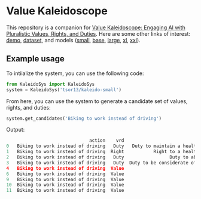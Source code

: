 # Value Kaleidoscope

This repository is a companion for [Value Kaleidoscope: Engaging AI with Pluralistic Values, Rights, and Duties](https://kaleido.allen.ai). Here are some other links of interest: [demo](https://kaleido.allen.ai), [dataset](https://huggingface.co/datasets/tsor13/ValuePrism), and models ([small](https://huggingface.co/tsor13/kaleido-small), [base](https://huggingface.co/tsor13/kaleido-base), [large](https://huggingface.co/tsor13/kaleido-large), [xl](https://huggingface.co/tsor13/kaleido-xl), [xxl](https://huggingface.co/tsor13/kaleido-xxl)).

## Example usage

To intiialize the system, you can use the following code:

```python
from KaleidoSys import KaleidoSys
system = KaleidoSys('tsor13/kaleido-small')
```

From here, you can use the system to generate a candidate set of values, rights, and duties:

```python
system.get_candidates('Biking to work instead of driving')
```
Output:
```python
                               action    vrd                                         value  relevant  supports  opposes  either    label
0   Biking to work instead of driving   Duty   Duty to maintain a healthy work environment      0.98      0.15     0.74    0.11  opposes
1   Biking to work instead of driving  Right           Right to a healthy work environment      0.97      0.17     0.76    0.07  opposes
2   Biking to work instead of driving   Duty                 Duty to abide by traffic laws      0.95      0.07     0.88    0.05  opposes
3   Biking to work instead of driving   Duty  Duty to be considerate of others' well-being      0.94      0.10     0.76    0.14  opposes
4   Biking to work instead of driving  Value                             Work-life balance      0.93      0.10     0.83    0.07  opposes
6   Biking to work instead of driving  Value                           Personal well-being      0.85      0.21     0.70    0.09  opposes
9   Biking to work instead of driving  Value                                        Safety      0.82      0.15     0.81    0.04  opposes
10  Biking to work instead of driving  Value                                    Efficiency      0.76      0.13     0.81    0.06  opposes
11  Biking to work instead of driving  Value                                Responsibility      0.71      0.16     0.78    0.06  opposes
```
